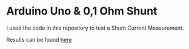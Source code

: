 # Arduino Uno & 0,1 Ohm Shunt

I used the code in this repository to test a Shunt Current Measurement.

Results can be found [here](https://github.com/PaulusElektrus/MA-Plots/tree/main/Shunt)
